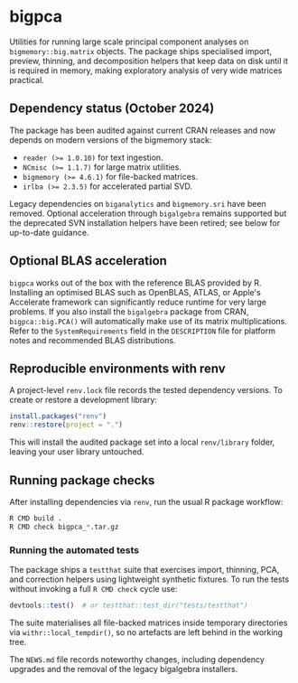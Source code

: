 # bigpca

Utilities for running large scale principal component analyses on
`bigmemory::big.matrix` objects. The package ships specialised import,
preview, thinning, and decomposition helpers that keep data on disk until it is
required in memory, making exploratory analysis of very wide matrices practical.

## Dependency status (October 2024)

The package has been audited against current CRAN releases and now depends on
modern versions of the bigmemory stack:

- `reader (>= 1.0.10)` for text ingestion.
- `NCmisc (>= 1.1.7)` for large matrix utilities.
- `bigmemory (>= 4.6.1)` for file-backed matrices.
- `irlba (>= 2.3.5)` for accelerated partial SVD.

Legacy dependencies on `biganalytics` and `bigmemory.sri` have been removed.
Optional acceleration through `bigalgebra` remains supported but the deprecated
SVN installation helpers have been retired; see below for up-to-date guidance.

## Optional BLAS acceleration

`bigpca` works out of the box with the reference BLAS provided by R. Installing
an optimised BLAS such as OpenBLAS, ATLAS, or Apple's Accelerate framework can
significantly reduce runtime for very large problems. If you also install the
`bigalgebra` package from CRAN, `bigpca::big.PCA()` will automatically make use
of its matrix multiplications. Refer to the `SystemRequirements` field in the
`DESCRIPTION` file for platform notes and recommended BLAS distributions.

## Reproducible environments with renv

A project-level `renv.lock` file records the tested dependency versions. To
create or restore a development library:

```r
install.packages("renv")
renv::restore(project = ".")
```

This will install the audited package set into a local `renv/library` folder,
leaving your user library untouched.

## Running package checks

After installing dependencies via `renv`, run the usual R package workflow:

```r
R CMD build .
R CMD check bigpca_*.tar.gz
```

### Running the automated tests

The package ships a `testthat` suite that exercises import, thinning, PCA, and
correction helpers using lightweight synthetic fixtures. To run the tests
without invoking a full `R CMD check` cycle use:

```r
devtools::test()  # or testthat::test_dir("tests/testthat")
```

The suite materialises all file-backed matrices inside temporary directories via
`withr::local_tempdir()`, so no artefacts are left behind in the working tree.

The `NEWS.md` file records noteworthy changes, including dependency upgrades and
the removal of the legacy bigalgebra installers.

